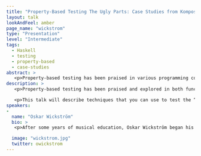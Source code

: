 ```yaml
---
title: "Property-Based Testing The Ugly Parts: Case Studies from Komposition"
layout: talk
lookAndFeel: amber
page_name: "wickstrom"
type: "Presentation"
level: "Intermediate"
tags:
  - Haskell
  - testing
  - property-based
  - case-studies
abstract: >
   <p>Property-based testing has been praised in various programming communities, but it can still be hard to see how it applies to your day-to-day work. This talk will describe techniques that you can use to test the “ugly” parts of your system, with case studies from the screencast editor Komposition. </p>
description: >
   <p>Property-based testing has been praised and explored in both functional and object-oriented programming communities. Despite the papers and talks that tell inspiring stories of curious bugs being found by random tests, it can be hard to see how it applies to your day-to-day work. How do you go beyond testing small pure functions? </p>

   <p>This talk will describe techniques that you can use to test the “ugly” parts of your system, and dig deeper into a few case studies from Komposition, a screencast video editor written in Haskell. </p>
speakers:
-
  name: "Oskar Wickström"
  bio: >
   <p>After some years of musical education, Oskar Wickström began his journey into the world of software. He’s currently doing remote work in Haskell, and in his spare time, he creates screencasts at haskell-at-work.com. Among the technical topics that interest Oskar are functional programming, systems design, web technology, and programming languages. </p>

  image: "wickstrom.jpg"
  twitter: owickstrom
---
```

